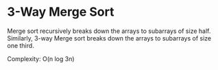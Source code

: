 # 3-Way Merge Sort
Merge sort recursively breaks down the arrays to subarrays of size half. Similarly, 3-way Merge sort breaks down the arrays to subarrays of size one third. 

Complexity: O(n log 3n)